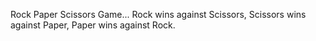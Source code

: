 Rock Paper Scissors Game...
Rock wins against Scissors,
Scissors wins against Paper,
Paper wins against Rock.
